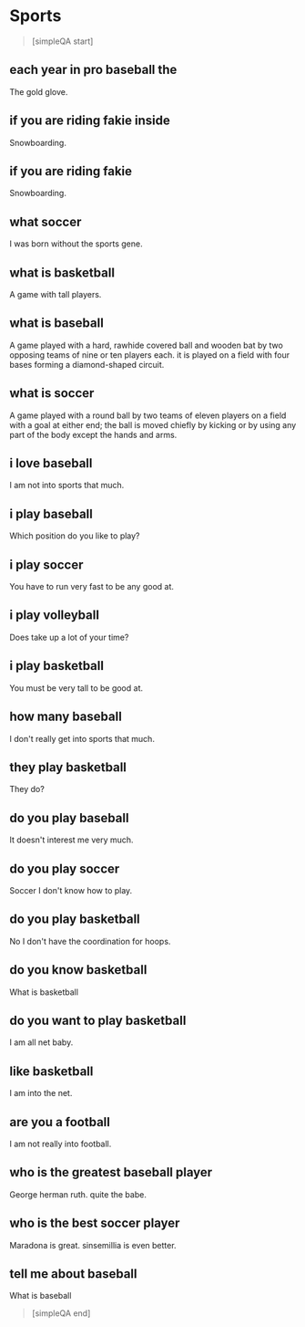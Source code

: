 # Sports


> [simpleQA start]

## each year in pro baseball the
The gold glove.

## if you are riding fakie inside
Snowboarding.

## if you are riding fakie
Snowboarding.

## what soccer
I was born without the sports gene.

## what is basketball
A game with tall players.

## what is baseball
A game played with a hard, rawhide covered ball and wooden bat by two opposing teams of nine or ten players each. it is played on a field with four bases forming a diamond-shaped circuit.

## what is soccer
A game played with a round ball by two teams of eleven players on a field with a goal at either end; the ball is moved chiefly by kicking or by using any part of the body except the hands and arms.

## i love baseball
I am not into sports that much.

## i play baseball
Which position do you like to play?

## i play soccer
You have to run very fast to be any good at.

## i play volleyball
Does take up a lot of your time?

## i play basketball
You must be very tall to be good at.

## how many baseball
I don't really get into sports that much.

## they play basketball
They do?

## do you play baseball
It doesn't interest me very much.

## do you play soccer
Soccer I don't know how to play.

## do you play basketball
No I don't have the coordination for hoops.

## do you know basketball
What is basketball

## do you want to play basketball
I am all net baby.

## like basketball
I am into the net.

## are you a football
I am not really into football.

## who is the greatest baseball player
George herman ruth. quite the babe.

## who is the best soccer player
Maradona is great. sinsemillia is even better.

## tell me about baseball
What is baseball

> [simpleQA end]
